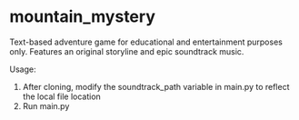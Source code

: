 # mountain_mystery
Text-based adventure game for educational and entertainment purposes only. Features an original storyline and epic soundtrack music.

Usage:
1. After cloning, modify the soundtrack_path variable in main.py to reflect the local file location
2. Run main.py
